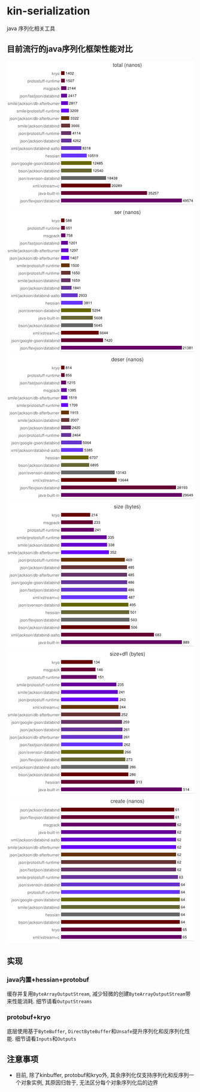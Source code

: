 # **kin-serialization**
java 序列化相关工具

## **目前流行的java序列化框架性能对比**
![](doc/performance/total.jpg)
![](doc/performance/serialize.jpg)
![](doc/performance/deserialize.jpg)
![](doc/performance/size.jpg)
![](doc/performance/size+dfl.jpg)
![](doc/performance/create.jpg)

## **实现**
### **java内置+hessian+protobuf**
缓存并复用`ByteArrayOutputStream`, 减少轻微的创建`ByteArrayOutputStream`带来性能消耗. 细节请看`OutputStreams`

### **protobuf+kryo**
底层使用基于`ByteBuffer`, `DirectByteBuffer`和`Unsafe`提升序列化和反序列化性能. 细节请看`Inputs`和`Outputs`

## **注意事项**
* 目前, 除了kinbuffer, protobuf和kryo外, 其余序列化仅支持序列化和反序列一个对象实例, 其原因归咎于, 无法区分每个对象序列化后的边界